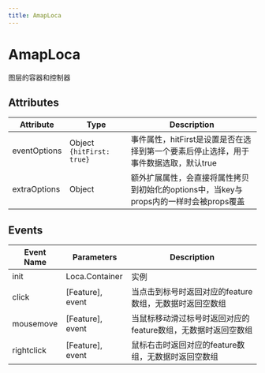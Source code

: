 ```yaml
---
title: AmapLoca
---
```


# AmapLoca
图层的容器和控制器

## Attributes

Attribute | Type    | Description
---|---------|---|
eventOptions | Object `{hitFirst: true}` | 事件属性，hitFirst是设置是否在选择到第一个要素后停止选择，用于事件数据选取，默认true
extraOptions | Object | 额外扩展属性，会直接将属性拷贝到初始化的options中，当key与props内的一样时会被props覆盖

## Events

Event Name | Parameters | Description
---|---|---|
init | Loca.Container | 实例
click | \[Feature\], event | 当点击到标号时返回对应的feature数组，无数据时返回空数组
mousemove | \[Feature\], event     | 当鼠标移动滑过标号时返回对应的feature数组，无数据时返回空数组
rightclick | \[Feature\], event     | 鼠标右击时返回对应的feature数组，无数据时返回空数组
